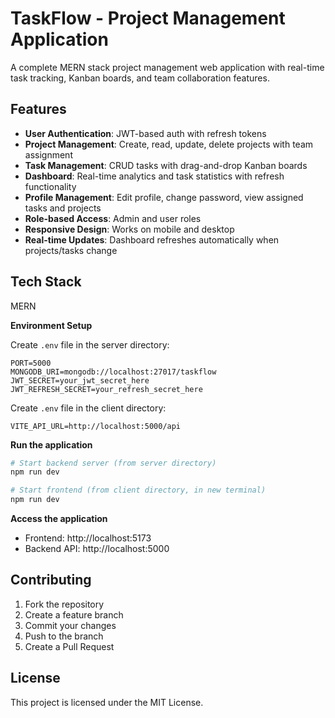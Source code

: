 # TaskFlow - Project Management Application

A complete MERN stack project management web application with real-time task tracking, Kanban boards, and team collaboration features.

## Features

- **User Authentication**: JWT-based auth with refresh tokens
- **Project Management**: Create, read, update, delete projects with team assignment
- **Task Management**: CRUD tasks with drag-and-drop Kanban boards
- **Dashboard**: Real-time analytics and task statistics with refresh functionality
- **Profile Management**: Edit profile, change password, view assigned tasks and projects
- **Role-based Access**: Admin and user roles
- **Responsive Design**: Works on mobile and desktop
- **Real-time Updates**: Dashboard refreshes automatically when projects/tasks change

## Tech Stack

MERN

**Environment Setup**
   
   Create `.env` file in the server directory:
   ```env
   PORT=5000
   MONGODB_URI=mongodb://localhost:27017/taskflow
   JWT_SECRET=your_jwt_secret_here
   JWT_REFRESH_SECRET=your_refresh_secret_here
   ```
   
   Create `.env` file in the client directory:
   ```env
   VITE_API_URL=http://localhost:5000/api
   ```

**Run the application**
   ```bash
   # Start backend server (from server directory)
   npm run dev
   
   # Start frontend (from client directory, in new terminal)
   npm run dev
   ```
**Access the application**
   - Frontend: http://localhost:5173
   - Backend API: http://localhost:5000

## Contributing

1. Fork the repository
2. Create a feature branch
3. Commit your changes
4. Push to the branch
5. Create a Pull Request

## License

This project is licensed under the MIT License.


